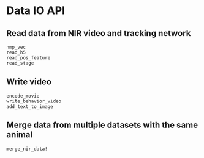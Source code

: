 # Data IO API

## Read data from NIR video and tracking network
```@docs
nmp_vec
read_h5
read_pos_feature
read_stage
```

## Write video
```@docs
encode_movie
write_behavior_video
add_text_to_image
```

## Merge data from multiple datasets with the same animal
```@docs
merge_nir_data!
```